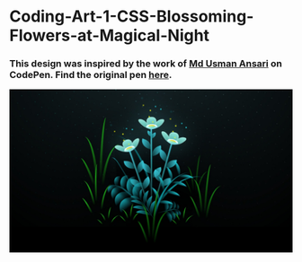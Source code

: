 # Coding-Art-1-CSS-Blossoming-Flowers-at-Magical-Night

### This design was inspired by the work of [Md Usman Ansari](https://codepen.io/mdusmanansari) on CodePen. Find the original pen [here](https://codepen.io/mdusmanansari/pen/BamepLe).

![preview img](assets/preview.jpeg)

